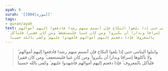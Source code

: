 ```yaml
---
ayah: 6
surah: '[[004|سورة]]'
tags:
- quran/ayah
text: وابتلوا اليتامى حتى إذا بلغوا النكاح فإن آنستم منهم رشدا فادفعوا إليهم أموالهم
  ۖ ولا تأكلوها إسرافا وبدارا أن يكبروا ۚ ومن كان غنيا فليستعفف ۖ ومن كان فقيرا فليأكل
  بالمعروف ۚ فإذا دفعتم إليهم أموالهم فأشهدوا عليهم ۚ وكفى بالله حسيبا
---
```

> وابتلوا اليتامى حتى إذا بلغوا النكاح فإن آنستم منهم رشدا فادفعوا إليهم أموالهم ۖ ولا تأكلوها إسرافا وبدارا أن يكبروا ۚ ومن كان غنيا فليستعفف ۖ ومن كان فقيرا فليأكل بالمعروف ۚ فإذا دفعتم إليهم أموالهم فأشهدوا عليهم ۚ وكفى بالله حسيبا
